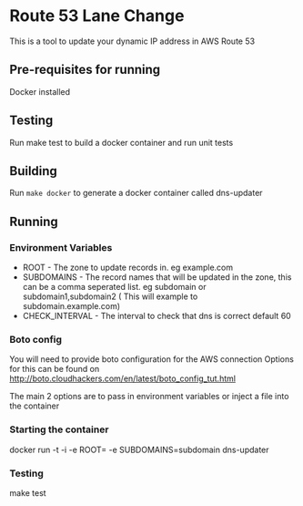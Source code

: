 # Route 53 Lane Change

This is a tool to update your dynamic IP address in AWS Route 53

## Pre-requisites for running

Docker installed

## Testing

Run make test to build a docker container and run unit tests

## Building

Run ```make docker``` to generate a docker container called dns-updater

## Running

### Environment Variables

- ROOT - The zone to update records in. eg example.com
- SUBDOMAINS - The record names that will be updated in the zone, this can be a comma seperated list. eg subdomain or subdomain1,subdomain2 ( This will example to subdomain.example.com)
- CHECK_INTERVAL - The interval to check that dns is correct default 60

### Boto config

You will need to provide boto configuration for the AWS connection
Options for this can be found on http://boto.cloudhackers.com/en/latest/boto_config_tut.html

The main 2 options are to pass in environment variables or inject a file into the container


### Starting the container 

docker run -t -i -e ROOT=<your domain> -e SUBDOMAINS=subdomain dns-updater
  
### Testing

make test


